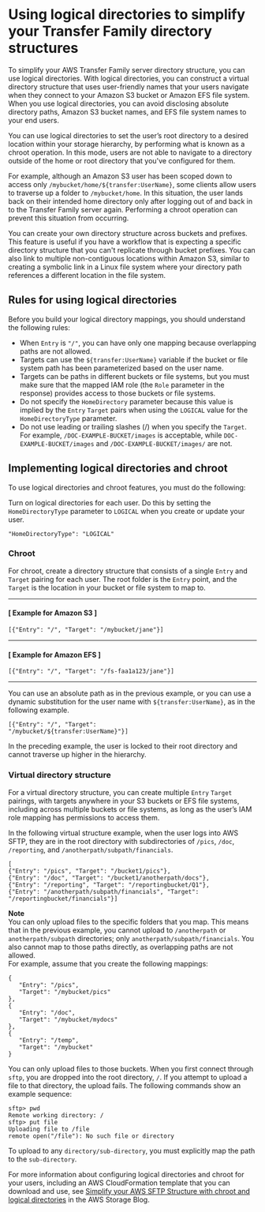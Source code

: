 # Using logical directories to simplify your Transfer Family directory structures<a name="logical-dir-mappings"></a>

To simplify your AWS Transfer Family server directory structure, you can use logical directories\. With logical directories, you can construct a virtual directory structure that uses user\-friendly names that your users navigate when they connect to your Amazon S3 bucket or Amazon EFS file system\. When you use logical directories, you can avoid disclosing absolute directory paths, Amazon S3 bucket names, and EFS file system names to your end users\.

You can use logical directories to set the user’s root directory to a desired location within your storage hierarchy, by performing what is known as a chroot operation\. In this mode, users are not able to navigate to a directory outside of the home or root directory that you've configured for them\. 

For example, although an Amazon S3 user has been scoped down to access only `/mybucket/home/${transfer:UserName}`, some clients allow users to traverse up a folder to `/mybucket/home`\. In this situation, the user lands back on their intended home directory only after logging out of and back in to the Transfer Family server again\. Performing a chroot operation can prevent this situation from occurring\.

You can create your own directory structure across buckets and prefixes\. This feature is useful if you have a workflow that is expecting a specific directory structure that you can't replicate through bucket prefixes\. You can also link to multiple non\-contiguous locations within Amazon S3, similar to creating a symbolic link in a Linux file system where your directory path references a different location in the file system\.

## Rules for using logical directories<a name="logical-dir-rules"></a>

Before you build your logical directory mappings, you should understand the following rules:
+ When `Entry` is `"/"`, you can have only one mapping because overlapping paths are not allowed\.
+ Targets can use the `${transfer:UserName}` variable if the bucket or file system path has been parameterized based on the user name\.
+ Targets can be paths in different buckets or file systems, but you must make sure that the mapped IAM role \(the `Role` parameter in the response\) provides access to those buckets or file systems\.
+ Do not specify the `HomeDirectory` parameter because this value is implied by the `Entry` `Target` pairs when using the `LOGICAL` value for the `HomeDirectoryType` parameter\.
+ Do not use leading or trailing slashes \(/\) when you specify the `Target`\. For example, `/DOC-EXAMPLE-BUCKET/images` is acceptable, while `DOC-EXAMPLE-BUCKET/images` and `/DOC-EXAMPLE-BUCKET/images/` are not\.

## Implementing logical directories and chroot<a name="implement-log-dirs"></a>

To use logical directories and chroot features, you must do the following:

Turn on logical directories for each user\. Do this by setting the `HomeDirectoryType` parameter to `LOGICAL` when you create or update your user\. 

```
"HomeDirectoryType": "LOGICAL"
```

### Chroot<a name="chroot"></a>

For chroot, create a directory structure that consists of a single `Entry` and `Target` pairing for each user\. The root folder is the `Entry` point, and the `Target` is the location in your bucket or file system to map to\.

------
#### [ Example for Amazon S3 ]

```
[{"Entry": "/", "Target": "/mybucket/jane"}]
```

------
#### [ Example for Amazon EFS ]

```
[{"Entry": "/", "Target": "/fs-faa1a123/jane"}]
```

------

You can use an absolute path as in the previous example, or you can use a dynamic substitution for the user name with `${transfer:UserName}`, as in the following example\.

```
[{"Entry": "/", "Target":
"/mybucket/${transfer:UserName}"}]
```

In the preceding example, the user is locked to their root directory and cannot traverse up higher in the hierarchy\.

### Virtual directory structure<a name="virtual-dirs"></a>

For a virtual directory structure, you can create multiple `Entry` `Target` pairings, with targets anywhere in your S3 buckets or EFS file systems, including across multiple buckets or file systems, as long as the user’s IAM role mapping has permissions to access them\.

In the following virtual structure example, when the user logs into AWS SFTP, they are in the root directory with subdirectories of `/pics`, `/doc`, `/reporting`, and `/anotherpath/subpath/financials`\. 

```
[
{"Entry": "/pics", "Target": "/bucket1/pics"}, 
{"Entry": "/doc", "Target": "/bucket1/anotherpath/docs"},
{"Entry": "/reporting", "Target": "/reportingbucket/Q1"},
{"Entry": "/anotherpath/subpath/financials", "Target": "/reportingbucket/financials"}]
```



**Note**  
 You can only upload files to the specific folders that you map\. This means that in the previous example, you cannot upload to `/anotherpath` or `anotherpath/subpath` directories; only `anotherpath/subpath/financials`\. You also cannot map to those paths directly, as overlapping paths are not allowed\.  
 For example, assume that you create the following mappings:   

```
{
   "Entry": "/pics", 
   "Target": "/mybucket/pics"
}, 
{
   "Entry": "/doc", 
   "Target": "/mybucket/mydocs"
}, 
{
   "Entry": "/temp", 
   "Target": "/mybucket"
}
```
 You can only upload files to those buckets\. When you first connect through `sftp`, you are dropped into the root directory, `/`\. If you attempt to upload a file to that directory, the upload fails\. The following commands show an example sequence:   

```
sftp> pwd
Remote working directory: /
sftp> put file
Uploading file to /file
remote open("/file"): No such file or directory
```
To upload to any `directory/sub-directory`, you must explicitly map the path to the `sub-directory`\.

For more information about configuring logical directories and chroot for your users, including an AWS CloudFormation template that you can download and use, see [ Simplify your AWS SFTP Structure with chroot and logical directories](http://aws.amazon.com/blogs/storage/simplify-your-aws-sftp-structure-with-chroot-and-logical-directories/) in the AWS Storage Blog\.
